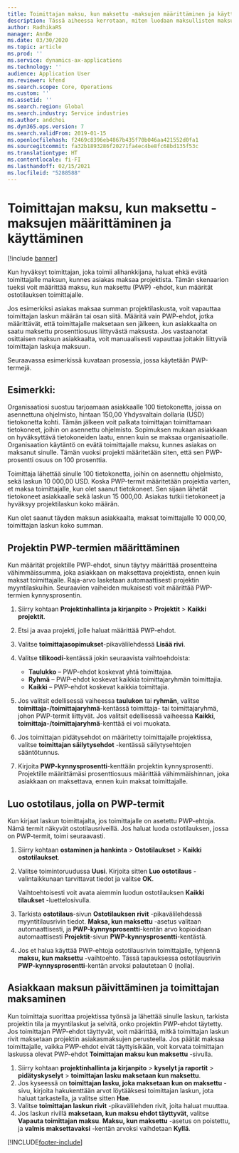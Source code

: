 ```yaml
---
title: Toimittajan maksu, kun maksettu -maksujen määrittäminen ja käyttäminen
description: Tässä aiheessa kerrotaan, miten luodaan maksullisten maksujen (PWP) ehtoja, jotta voit vapauttaa osittaisen toimittajan maksut asiakasmaksujen perusteella.
author: RadhikaRS
manager: AnnBe
ms.date: 03/30/2020
ms.topic: article
ms.prod: ''
ms.service: dynamics-ax-applications
ms.technology: ''
audience: Application User
ms.reviewer: kfend
ms.search.scope: Core, Operations
ms.custom: ''
ms.assetid: ''
ms.search.region: Global
ms.search.industry: Service industries
ms.author: andchoi
ms.dyn365.ops.version: 7
ms.search.validFrom: 2019-01-15
ms.openlocfilehash: f2469c8396eb4867b435f70b046aa421552d0fa1
ms.sourcegitcommit: fa32b1893286f20271fa4ec4be8fc68bd135f53c
ms.translationtype: HT
ms.contentlocale: fi-FI
ms.lasthandoff: 02/15/2021
ms.locfileid: "5288588"
---
```

# <a name="set-up-and-use-pay-when-paid-vendor-payments"></a>Toimittajan maksu, kun maksettu -maksujen määrittäminen ja käyttäminen

[!include [banner](../includes/banner.md)]

Kun hyväksyt toimittajan, joka toimii alihankkijana, haluat ehkä evätä toimittajalle maksun, kunnes asiakas maksaa projektista. Tämän skenaarion tueksi voit määrittää maksu, kun maksettu (PWP) -ehdot, kun määrität ostotilauksen toimittajalle.

Jos esimerkiksi asiakas maksaa summan projektilaskusta, voit vapauttaa toimittajan laskun määrän tai osan siitä. Määritä vain PWP-ehdot, jotka määrittävät, että toimittajalle maksetaan sen jälkeen, kun asiakkaalta on saatu maksettu prosenttiosuus liittyvästä maksusta. Jos vastaanotat osittaisen maksun asiakkaalta, voit manuaalisesti vapauttaa joitakin liittyviä toimittajan laskuja maksuun.

Seuraavassa esimerkissä kuvataan prosessia, jossa käytetään PWP-termejä.

## <a name="example"></a>Esimerkki:

Organisaatiosi suostuu tarjoamaan asiakkaalle 100 tietokonetta, joissa on asennettuna ohjelmisto, hintaan 150,00 Yhdysvaltain dollaria (USD) tietokonetta kohti. Tämän jälkeen voit palkata toimittajan toimittamaan tietokoneet, joihin on asennettu ohjelmisto. Sopimuksen mukaan asiakkaan on hyväksyttävä tietokoneiden laatu, ennen kuin se maksaa organisaatiolle. Organisaation käytäntö on evätä toimittajalle maksu, kunnes asiakas on maksanut sinulle. Tämän vuoksi projekti määritetään siten, että sen PWP-prosentti osuus on 100 prosenttia.

Toimittaja lähettää sinulle 100 tietokonetta, joihin on asennettu ohjelmisto, sekä laskun 10 000,00 USD. Koska PWP-termit määritetään projektia varten, et maksa toimittajalle, kun olet saanut tietokoneet. Sen sijaan lähetät tietokoneet asiakkaalle sekä laskun 15 000,00. Asiakas tutkii tietokoneet ja hyväksyy projektilaskun koko määrän.

Kun olet saanut täyden maksun asiakkaalta, maksat toimittajalle 10 000,00, toimittajan laskun koko summan.

## <a name="set-up-pwp-terms-for-a-project"></a>Projektin PWP-termien määrittäminen

Kun määrität projektille PWP-ehdot, sinun täytyy määrittää prosentteina vähimmäissumma, joka asiakkaan on maksettava projektista, ennen kuin maksat toimittajalle. Raja-arvo lasketaan automaattisesti projektin myyntilaskuihin. Seuraavien vaiheiden mukaisesti voit määrittää PWP-termien kynnysprosentin.

1. Siirry kohtaan **Projektinhallinta ja kirjanpito** \> **Projektit** \> **Kaikki projektit**.
2. Etsi ja avaa projekti, jolle haluat määrittää PWP-ehdot.
3. Valitse **toimittajasopimukset**-pikavälilehdessä **Lisää rivi**.
3. Valitse **tilikoodi**-kentässä jokin seuraavista vaihtoehdoista:

    - **Taulukko** – PWP-ehdot koskevat yhtä toimittajaa.
    - **Ryhmä** – PWP-ehdot koskevat kaikkia toimittajaryhmän toimittajia.
    - **Kaikki** – PWP-ehdot koskevat kaikkia toimittajia.

4. Jos valitsit edellisessä vaiheessa **taulukon** tai **ryhmän**, valitse **toimittaja-/toimittajaryhmä**-kentässä toimittaja- tai toimittajaryhmä, johon PWP-termit liittyvät. Jos valitsit edellisessä vaiheessa **Kaikki**, **toimittaja-/toimittajaryhmä**-kenttää ei voi muokata.
5. Jos toimittajan pidätysehdot on määritetty toimittajalle projektissa, valitse **toimittajan säilytysehdot** -kentässä säilytysehtojen sääntötunnus.
6. Kirjoita **PWP-kynnysprosentti**-kenttään projektin kynnysprosentti. Projektille määrittämäsi prosenttiosuus määrittää vähimmäishinnan, joka asiakkaan on maksettava, ennen kuin maksat toimittajalle.

## <a name="create-a-po-that-has-pwp-terms"></a>Luo ostotilaus, jolla on PWP-termit

Kun kirjaat laskun toimittajalta, jos toimittajalle on asetettu PWP-ehtoja. Nämä termit näkyvät ostotilausriveillä. Jos haluat luoda ostotilauksen, jossa on PWP-termit, toimi seuraavasti.

1. Siirry kohtaan **ostaminen ja hankinta** \> **Ostotilaukset** \> **Kaikki ostotilaukset**.
2. Valitse toimintoruudussa **Uusi**. Kirjoita sitten **Luo ostotilaus** -valintaikkunaan tarvittavat tiedot ja valitse **OK**.

    Vaihtoehtoisesti voit avata aiemmin luodun ostotilauksen **Kaikki tilaukset** -luettelosivulla.

4. Tarkista **ostotilaus**-sivun **Ostotilauksen rivit** -pikavälilehdessä myyntitilausrivin tiedot. **Maksa, kun maksettu** -asetus valitaan automaattisesti, ja **PWP-kynnysprosentti**-kentän arvo kopioidaan automaattisesti **Projektit**-sivun **PWP-kynnysprosentti**-kentästä.
6. Jos et halua käyttää PWP-ehtoja ostotilausrivin toimittajalle, tyhjennä **maksu, kun maksettu** -vaihtoehto. Tässä tapauksessa ostotilausrivin **PWP-kynnysprosentti**-kentän arvoksi palautetaan 0 (nolla).

## <a name="update-a-customer-payment-and-pay-the-vendor"></a>Asiakkaan maksun päivittäminen ja toimittajan maksaminen

Kun toimittaja suorittaa projektissa työnsä ja lähettää sinulle laskun, tarkista projektin tila ja myyntilaskut ja selvitä, onko projektin PWP-ehdot täytetty. Jos toimittajan PWP-ehdot täyttyvät, voit määrittää, mitkä toimittajan laskun rivit maksetaan projektin asiakasmaksujen perusteella. Jos päätät maksaa toimittajalle, vaikka PWP-ehdot eivät täyttyisikään, voit korvata toimittajan laskussa olevat PWP-ehdot **Toimittajan maksu kun maksettu** -sivulla.

1. Siirry kohtaan **projektinhallinta ja kirjanpito** \> **kyselyt ja raportit** \> **pidätyskyselyt** \> **toimittajan lasku maksetaan kun maksettu**.
2. Jos kyseessä on **toimittajan lasku, joka maksetaan kun on maksettu** -sivu, kirjoita hakukenttään arvot löytääksesi toimittajan laskun, jota haluat tarkastella, ja valitse sitten **Hae**.
3. Valitse **toimittajan laskun rivit** -pikavälilehden rivit, joita haluat muuttaa.
4. Jos laskun rivillä **maksetaan, kun maksu ehdot täyttyvät**, valitse **Vapauta toimittajan maksu**. **Maksu, kun maksettu** -asetus on poistettu, ja **valmis maksettavaksi** -kentän arvoksi vaihdetaan **Kyllä**.


[!INCLUDE[footer-include](../includes/footer-banner.md)]